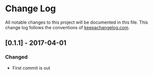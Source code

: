 # Change Log
All notable changes to this project will be documented in this file. This change log follows the conventions of [keepachangelog.com](http://keepachangelog.com/).

## [0.1.1] - 2017-04-01
### Changed
- First commit is out
